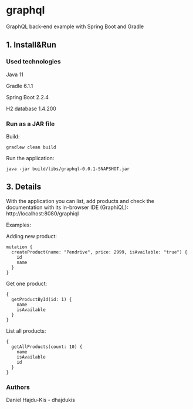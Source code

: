 # graphql
GraphQL back-end example with Spring Boot and Gradle

## 1. Install&Run

### Used technologies

Java 11

Gradle 6.1.1

Spring Boot 2.2.4

H2 database 1.4.200

### Run as a JAR file

Build:

`gradlew clean build`

Run the application:

`java -jar build/libs/graphql-0.0.1-SNAPSHOT.jar`

## 3. Details
With the application you can list, add products and check the documentation with its in-browser IDE (GraphiQL): http://localhost:8080/graphiql

Examples:

Adding new product:
```
mutation {
  createProduct(name: "Pendrive", price: 2999, isAvailable: "true") {
    id
    name
  }
}
```

Get one product:
```
{
  getProductById(id: 1) {
    name
    isAvailable
  }
}
```

List all products:
```
{
  getAllProducts(count: 10) {
    name
    isAvailable
    id
  }
}
```

### Authors
Daniel Hajdu-Kis - dhajdukis

